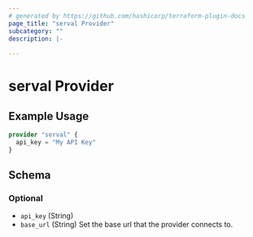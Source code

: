 ```yaml
---
# generated by https://github.com/hashicorp/terraform-plugin-docs
page_title: "serval Provider"
subcategory: ""
description: |-
  
---
```


# serval Provider



## Example Usage

```terraform
provider "serval" {
  api_key = "My API Key"
}
```

<!-- schema generated by tfplugindocs -->
## Schema

### Optional

- `api_key` (String)
- `base_url` (String) Set the base url that the provider connects to.
